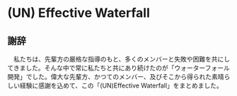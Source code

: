 # (UN) Effective Waterfall

## 謝辞
　私たちは、先輩方の厳格な指導のもと、多くのメンバーと失敗や困難を共にしてきました。そんな中で常に私たちと共にあり続けたのが「ウォーターフォール開発」でした。偉大な先輩方、かつてのメンバー、及びそこから得られた素晴らしい経験に感謝を込めて、この「(UN)Effective Waterfall」をまとめました。
